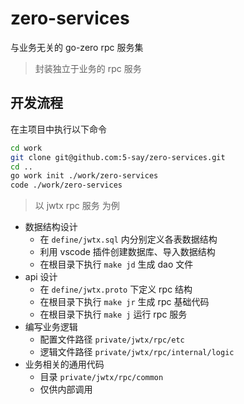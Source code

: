 # zero-services

与业务无关的 go-zero rpc 服务集

> 封装独立于业务的 rpc 服务

## 开发流程

在主项目中执行以下命令

```sh
cd work
git clone git@github.com:5-say/zero-services.git
cd ..
go work init ./work/zero-services
code ./work/zero-services
```

> 以 jwtx rpc 服务 为例

- 数据结构设计
  - 在 `define/jwtx.sql` 内分别定义各表数据结构
  - 利用 vscode 插件创建数据库、导入数据结构
  - 在根目录下执行 `make jd` 生成 dao 文件
- api 设计
  - 在 `define/jwtx.proto` 下定义 rpc 结构
  - 在根目录下执行 `make jr` 生成 rpc 基础代码
  - 在根目录下执行 `make j`  运行 rpc 服务
- 编写业务逻辑
  - 配置文件路径 `private/jwtx/rpc/etc`
  - 逻辑文件路径 `private/jwtx/rpc/internal/logic`
- 业务相关的通用代码
  - 目录 `private/jwtx/rpc/common`
  - 仅供内部调用

